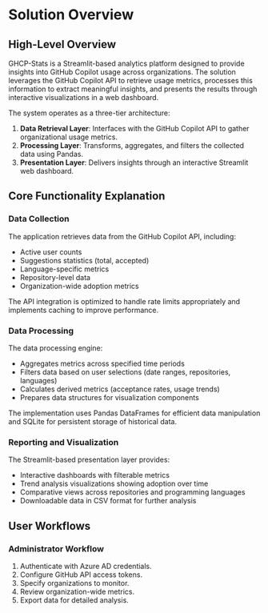 # Solution Overview

## High-Level Overview

GHCP-Stats is a Streamlit-based analytics platform designed to provide insights into GitHub Copilot usage across organizations. The solution leverages the GitHub Copilot API to retrieve usage metrics, processes this information to extract meaningful insights, and presents the results through interactive visualizations in a web dashboard.

The system operates as a three-tier architecture:
1. **Data Retrieval Layer**: Interfaces with the GitHub Copilot API to gather organizational usage metrics.
2. **Processing Layer**: Transforms, aggregates, and filters the collected data using Pandas.
3. **Presentation Layer**: Delivers insights through an interactive Streamlit web dashboard.

## Core Functionality Explanation

### Data Collection
The application retrieves data from the GitHub Copilot API, including:
- Active user counts
- Suggestions statistics (total, accepted)
- Language-specific metrics
- Repository-level data
- Organization-wide adoption metrics

The API integration is optimized to handle rate limits appropriately and implements caching to improve performance.

### Data Processing
The data processing engine:
- Aggregates metrics across specified time periods
- Filters data based on user selections (date ranges, repositories, languages)
- Calculates derived metrics (acceptance rates, usage trends)
- Prepares data structures for visualization components

The implementation uses Pandas DataFrames for efficient data manipulation and SQLite for persistent storage of historical data.

### Reporting and Visualization
The Streamlit-based presentation layer provides:
- Interactive dashboards with filterable metrics
- Trend analysis visualizations showing adoption over time
- Comparative views across repositories and programming languages
- Downloadable data in CSV format for further analysis

## User Workflows

### Administrator Workflow
1. Authenticate with Azure AD credentials.
2. Configure GitHub API access tokens.
3. Specify organizations to monitor.
4. Review organization-wide metrics.
5. Export data for detailed analysis.